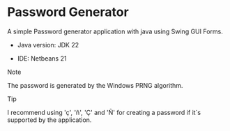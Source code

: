 # Password Generator
A simple Password generator application with java using Swing GUI Forms.

- Java version: JDK 22
+ IDE: Netbeans 21

> [!Note]
> The password is generated by the Windows PRNG algorithm.


> [!Tip]
> I recommend using 'ç', 'ñ', 'Ç' and 'Ñ' for creating a password if it´s supported by the application. 